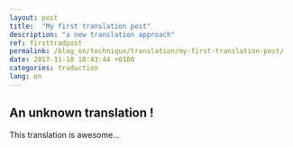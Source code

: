 ```yaml
---
layout: post
title:  "My first translation post"
description: "a new translation approach"
ref: firsttradpost
permalink: /blog_en/technique/translation/my-first-translation-post/
date: 2017-11-18 18:43:44 +0100
categories: traduction
lang: en
---
```


## An unknown translation !

This translation is awesome...

